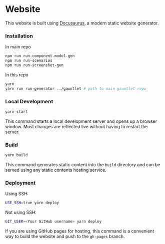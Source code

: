 # Website

This website is built using [Docusaurus](https://docusaurus.io/), a modern static website generator.

### Installation

In main repo
```bash
npm run run-component-model-gen
npm run run-scenarios
npm run run-screenshot-gen
```

In this repo
```bash
yarn
yarn run run-generator ../gauntlet # path to main gauntlet repo
```

### Local Development

```bash
yarn start
```

This command starts a local development server and opens up a browser window. Most changes are reflected live without having to restart the server.

### Build

```bash
yarn build
```

This command generates static content into the `build` directory and can be served using any static contents hosting service.

### Deployment

Using SSH:

```bash
USE_SSH=true yarn deploy
```

Not using SSH:

```bash
GIT_USER=<Your GitHub username> yarn deploy
```

If you are using GitHub pages for hosting, this command is a convenient way to build the website and push to the `gh-pages` branch.
